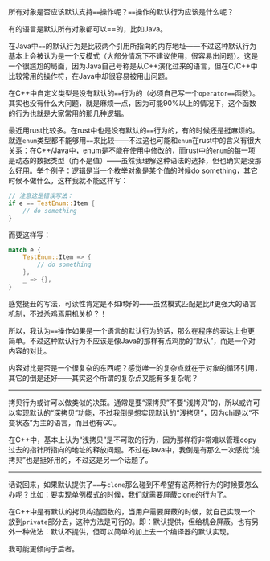 所有对象是否应该默认支持```==```操作呢？```==```操作的默认行为应该是什么呢？

有的语言是默认所有对象都可以==的，比如Java。

在Java中```==```的默认行为是比较两个引用所指向的内存地址——不过这种默认行为基本上会被认为是一个反模式（大部分情况下不建议使用，很容易出问题）。这是一个很尴尬的局面，因为Java自己号称是从C++演化过来的语言，但在C/C++中比较常用的操作符，在Java中却很容易被用出问题。

在C++中自定义类型是没有默认的```==```行为的（必须自己写一个```operator==```函数）。其实也没有什么大问题，就是麻烦一点，因为可能90%以上的情况下，这个函数的行为也就是大家常用的那几种逻辑。

最近用rust比较多。在rust中也是没有默认的```==```行为的，有的时候还是挺麻烦的。就连```enum```类型都不能够用```==```来比较——不过这也可能和```enum```在rust中的含义有很大关系：在C++/Java中，enum是不能在使用中修改的，而rust中的```enum```的每一项是动态的数据类型（而不是值）——虽然我理解这种语法的选择，但也确实是没那么好用。举个例子：逻辑是当一个枚举对象是某个值的时候do something，其它时候不做什么，这样我就不能这样写：
```rust
// 注意这是错误写法：
if e == TestEnum::Item {
    // do something
}
```
而要这样写：
```rust
match e {
    TestEnum::Item => {
        // do something
    },
    _ => {},
}
```
感觉挺丑的写法，可读性肯定是不如if好的——虽然模式匹配是比if更强大的语言机制，不过杀鸡焉用机关枪？！

所以，我认为```==```操作如果是一个语言的默认行为的话，那么在程序的表达上也更简单。不过这种默认行为不应该是像Java的那样有点鸡肋的“默认”，而是一个对内容的对比。

内容对比是否是一个很复杂的东西呢？感觉唯一的复杂点就在于对象的循环引用，其它的倒是还好——其实这个所谓的复杂点又能有多复杂呢？

---

拷贝行为或许可以做类似的决策。通常是要“深拷贝”不要“浅拷贝”的，所以或许可以实现默认的“深拷贝”功能，不过我倒是想实现默认的“浅拷贝”，因为chi是以“不变状态”为主的语言，而且也有GC。

在C++中，基本上认为“浅拷贝”是不可取的行为，因为那样将非常难以管理copy过去的指针所指向的地址的释放问题。不过在Java中，我倒是有那么一次感觉“浅拷贝”也是挺好用的，不过这是另一个话题了。

---

话说回来，如果默认提供了```==```与```clone```那么碰到不希望有这两种行为的时候要怎么办呢？比如：要实现单例模式的时候，我们就需要屏蔽clone的行为了。

在C++中是有默认的拷贝构造函数的，当用户需要屏蔽的时候，就自己实现一个放到```private```部分去，这种方法是可行的。即：默认提供，但给机会屏蔽。也有另外一种做法：默认不提供，但可以简单的加上去一个编译器的默认实现。

我可能更倾向于后者。